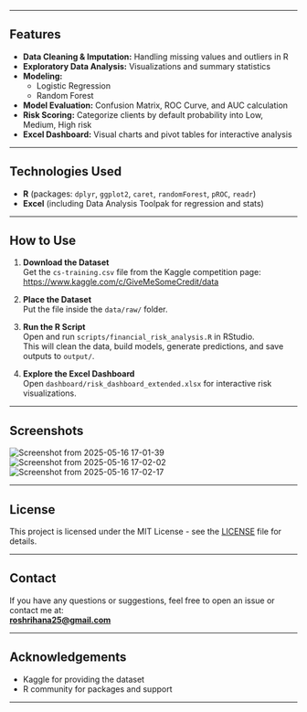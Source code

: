 
---

## Features

- **Data Cleaning & Imputation:** Handling missing values and outliers in R
- **Exploratory Data Analysis:** Visualizations and summary statistics
- **Modeling:**
  - Logistic Regression  
  - Random Forest  
- **Model Evaluation:** Confusion Matrix, ROC Curve, and AUC calculation
- **Risk Scoring:** Categorize clients by default probability into Low, Medium, High risk
- **Excel Dashboard:** Visual charts and pivot tables for interactive analysis

---

## Technologies Used

- **R** (packages: `dplyr`, `ggplot2`, `caret`, `randomForest`, `pROC`, `readr`)  
- **Excel** (including Data Analysis Toolpak for regression and stats)  

---

## How to Use

1. **Download the Dataset**  
   Get the `cs-training.csv` file from the Kaggle competition page:  
   https://www.kaggle.com/c/GiveMeSomeCredit/data

2. **Place the Dataset**  
   Put the file inside the `data/raw/` folder.

3. **Run the R Script**  
   Open and run `scripts/financial_risk_analysis.R` in RStudio.  
   This will clean the data, build models, generate predictions, and save outputs to `output/`.

4. **Explore the Excel Dashboard**  
   Open `dashboard/risk_dashboard_extended.xlsx` for interactive risk visualizations.

---

## Screenshots

![Screenshot from 2025-05-16 17-01-39](https://github.com/user-attachments/assets/5bcdc71c-7ab3-4243-9d71-78196904ae3a)
![Screenshot from 2025-05-16 17-02-02](https://github.com/user-attachments/assets/f4551a4e-3128-490d-aaa2-d572afdd8dc2)
![Screenshot from 2025-05-16 17-02-17](https://github.com/user-attachments/assets/c819c4da-5127-47d4-856c-400d9eef5d38)


---

## License

This project is licensed under the MIT License - see the [LICENSE](LICENSE) file for details.

---

## Contact

If you have any questions or suggestions, feel free to open an issue or contact me at:  
**roshrihana25@gmail.com**

---

## Acknowledgements

- Kaggle for providing the dataset  
- R community for packages and support  

---

